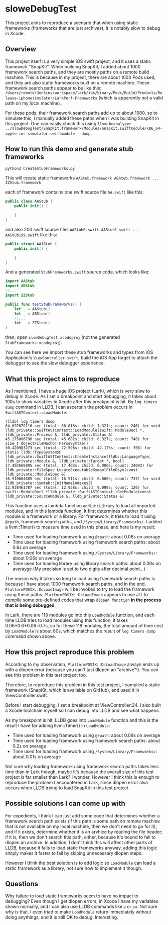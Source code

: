 # sloweDebugTest

This project aims to reproduce a scenario that when using static frameworks (frameworks that are just archives), it is notably slow to debug in Xcode.

## Overview

This project itself is a very simple iOS swift project, and it uses a static framework "SnapKit".
When building SnapKit, I added about 1000 framework search paths, and they are mostly paths on a remote build machine.
This is because in my project, there are about 1000 Pods used, and they are also static frameworks built on a remote machine.
These framework search paths appear to be like this:
`/Users/remote/Jenkins/workspace/lark/ios/binary/Pods/Build/Products/Release-iphonesimulator/LarkPerf-Frameworks` (which is apparently not a valid path on my local machine).

For these pods, their framework search paths add up to about 1000, so to simulate this, I manually added these paths when I was building SnapKit in this project. One can easily check this using `llvm-bcanalyzer ../slowDebugTest/SnapKit.framework/Modules/SnapKit.swiftmodule/x86_64-apple-ios-simulator.swiftmodule --dump`.


## How to run this demo and generate stub frameworks

```bash
python3 CreateStubFrameworks.py
```

This will create static frameworks `AAStub.framework ABStub.framework ... ZZStub.framework`

each of framework contains one swift source file `AA.swift` like this:

```swift
public class AAStub {
	public init() {

	}
}
```

and also 200 swift source files `AAStub0.swift AAStub1.swift ... AAStub199.swift` like this:

```swift
public struct AA1Stub {
	public init() {

	}
}
```

And a generated `StubFrameworks.swift` source code, which looks like:

```swift
import AAStub
import ABStub
//...
import ZZStub

public func testStubFrameworks() {
	let _ = AAStub()
	let _ = ABStub()
	//...
	let _ = ZZStub()
}
```

then, open `slowDebugTest.xcodeproj` (not the generated `StubFrameworks.xcodeproj`).

You can see here we import these stub frameworks and types from iOS Application's `ViewController.swift`, build the iOS App target to attach the debugger to see the slow debugger experience.


## What this project aims to reproduce

As I mentioned, I have a huge iOS project (Lark), which is very slow to debug in Xcode. As I set a breakpoint and start debugging, it takes about 100s to show variables in Xcode after this breakpoint is hit. By `log timers dump` command in LLDB, I can ascertain the problem occurs in `SwiftASTContext::LoadModule`:

```
(lldb) log timers dump
84.697079116 sec (total: 86.018s; child: 1.321s; count: 246) for void lldb_private::SwiftASTContext::LoadModule(swift::ModuleDecl *, lldb_private::Process &, lldb_private::Status &)
45.275086790 sec (total: 45.602s; child: 0.327s; count: 740) for size_t ObjectFileMachO::ParseSymtab()
30.420983273 sec (total: 72.596s; child: 42.175s; count: 706) for static lldb::TypeSystemSP lldb_private::SwiftASTContext::CreateInstance(lldb::LanguageType, lldb_private::Module &, lldb_private::Target *, bool)
17.402660895 sec (total: 17.403s; child: 0.000s; count: 24093) for lldb_private::FileSpec LocateExecutableSymbolFileDsym(const lldb_private::ModuleSpec &)
16.910604685 sec (total: 16.911s; child: 0.000s; count: 737) for void lldb_private::Symtab::InitNameIndexes()
12.938461787 sec (total: 12.938s; child: 0.000s; count: 126) for swift::ModuleDecl *lldb_private::SwiftASTContext::GetModule(const lldb_private::SourceModule &, lldb_private::Status &)
```

This function uses a lambda function `addLinkLibrary` to load all imported modules, and in this lambda function, 
it first determines whether this module is a framework or a library. For framework, it tries to load it using `@rpath`, framework search paths, and `/System/Library/Frameworks/`. I added a llvm::Timer() to measure time used in this phase, and here is my result:
- Time used for loading framework using `@rpath`: about 0.06s on average
- Time used for loading framework using framework search paths: about 0.6s on average
- Time used for loading framework using `/System/Library/Frameworks/`: about 0.06s on average
- Time used for loading library using library search paths: about 0.00s on averayge (My precision is set to two digits after decimal point...)

The reason why it takes so long to load using framework search paths is because I have about 1000 framework search paths, and in the end, `PlatformPOSIX::DoLoadImage` will be invoked to try to load the framework using these paths. `PlatformPOSIX::DoLoadImage` appears to use JIT to compile some pre-defined codes that wrap `dlopen function` **in the process that is being debugged**.

In Lark, there are 118 modules go into this `LoadModule` function, and each time LLDB tries to load modules using this function, it takes
0.06+0.6+0.06=0.7s, so for these 118 modules, the total amount of time cost by `LoadModule` is about 80s, which matches the result of `log timers dump` commabd shown above.

## How this project reproduce this problem

According to my observation, `PlatformPOSIX::DoLoadImage` always ends up with a dlopen error (because you can't just dlopen an "archive"!). You can see this problem in this test project too.

Therefore, to reproduce this problem in this test project, I compiled a static framework (SnapKit, which is available on GitHub), and used it in ViewController.swift.

Before I start debugging, I set a breakpoint at ViewController:24. I also built a Xcode toolchain myself so I can debug into LLDB and see what happens.

As my breakpoint is hit, LLDB goes into `LoadModule` function and this is the result I have for adding llvm::Timer() in `LoadModule`:
- Time used for loading framework using `@rpath`: about 0.09s on average
- Time used for loading framework using framework search paths: about 0.2s on average
- Time used for loading framework using `/System/Library/Frameworks/`: about 0.01s on average

Not sure why loading framework using framework search paths takes less time than in Lark though, maybe it's because the overall size of this test project is far smaller than Lark? I wonder. However I think this is enough to reproduce the problem I encountered in Lark, since dlopen error also occurs when LLDB trying to load SnapKit in this test project.

## Possible solutions I can come up with

For expedients, I think I can just add some code that determines whether a framework search path exists (if this path is some path on remote machine that is not available on my local machine, then we don't need to go for it), and if it exists, determine whether it is an arvhice by reading the file header; if it is, then we don't search this path, either, because it's bound to fail to dlopen an archive.
In addition, I don't think this will affect other parts of LLDB, because it fails to load static frameworks anyway, adding this logic simply makes it faster to fail by skiping unnecessary dlopen steps.

However I think the best solution is to add logic so `LoadModule` can load a static framework as a library, not sure how to implement it though.

## Questions

Why failure to load static frameworks seem to have no impact to debugging? Even though I get dlopen errors, in Xcode I have my variables shown normally, and I can also use LLDB commands like `p` or `po`. Not sure why is that.
I even tried to make `LoadModule` return immediately without doing anythings, and it is still OK to debug. Interesting.
